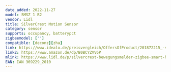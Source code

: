 ```yaml
---
date_added: 2022-11-27
model: SMSZ 1 B2
vendor: Lidl
title: SilverCrest Motion Sensor 
category: sensor
supports: occupancy, batterypct
zigbeemodel: ['']
compatible: [deconz][zha]
link: https://www.idealo.de/preisvergleich/OffersOfProduct/201872215_-smsz-1-b2-silvercrest.html
link2: https://www.amazon.de/dp/B0BCYZVV6P
mlink: https://www.lidl.de/p/silvercrest-bewegungsmelder-zigbee-smart-home-smsz-1-b2/p100339483
EAN: IAN 369229_2010
---
```

